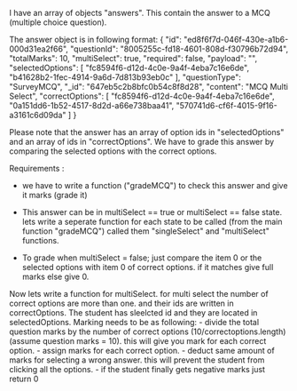 I have an array of objects "answers". This contain the answer to a MCQ (multiple choice question).

The answer object is in following format:
{
    "id": "ed8f6f7d-046f-430e-a1b6-000d31ea2f66",
    "questionId": "8005255c-fd18-4601-808d-f30796b72d94",
    "totalMarks": 10,
    "multiSelect": true,
    "required": false,
    "payload": "",
    "selectedOptions": [
        "fc8594f6-d12d-4c0e-9a4f-4eba7c16e6de",
        "b41628b2-1fec-4914-9a6d-7d813b93eb0c"
    ],
    "questionType": "SurveyMCQ",
    "_id": "647eb5c2b8bfc0b54c8f8d28",
    "content": "MCQ Multi Select",
    "correctOptions": [
        "fc8594f6-d12d-4c0e-9a4f-4eba7c16e6de",
        "0a151dd6-1b52-4517-8d2d-a66e738baa41",
        "570741d6-cf6f-4015-9f16-a3161c6d09da"
    ]
}

Please note that the answer has an array of option ids in "selectedOptions" and an array of ids in "correctOptions". We have to grade this answer by comparing the selected options with the correct options.

Requirements :
- we have to write a function ("gradeMCQ") to check this answer and give it marks (grade it)
- This answer can be in multiSelect == true or multiSelect == false state.
lets write a seperate function for each state to be called (from the main function "gradeMCQ")  called them "singleSelect" and "multiSelect" functions. 

- To grade when  multiSelect = false; just compare the item 0 or the selected options with item 0 of correct options. if it matches give full marks else give 0.

Now lets write a function for multiSelect. 
for multi select the number of correct options are more than one. and their ids are written in correctOptions. The student has sleelcted id and they are located in selectedOptions. 
Marking needs to be as following:
    - divide the total question marks by the number of correct options (10/correctoptions.length)  (assume question marks = 10). this will give you mark for each correct option.
    - assign marks for each correct option.
    - deduct same amount of marks for selecting a wrong answer. this will prevent the student from clicking all the options.
    - if the student finally gets negative marks just return 0 
